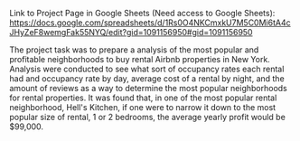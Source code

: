 Link to Project Page in Google Sheets (Need access to Google Sheets):
https://docs.google.com/spreadsheets/d/1Rs0O4NKCmxkU7M5C0Mi6tA4cJHyZeF8wemgFak55NYQ/edit?gid=1091156950#gid=1091156950

The project task was to prepare a analysis of the most popular and profitable neighborhoods to buy rental Airbnb properties in New York. Analysis were conducted to see what sort of occupancy rates each rental had and occupancy rate by day, average cost of a rental by night, and the amount of reviews as a way to determine the most popular neighborhoods for rental properties. It was found that, in one of the most popular rental neighborhood, Hell's Kitchen, if one were to narrow it down to the most popular size of rental, 1 or 2 bedrooms, the average yearly profit would be $99,000.
